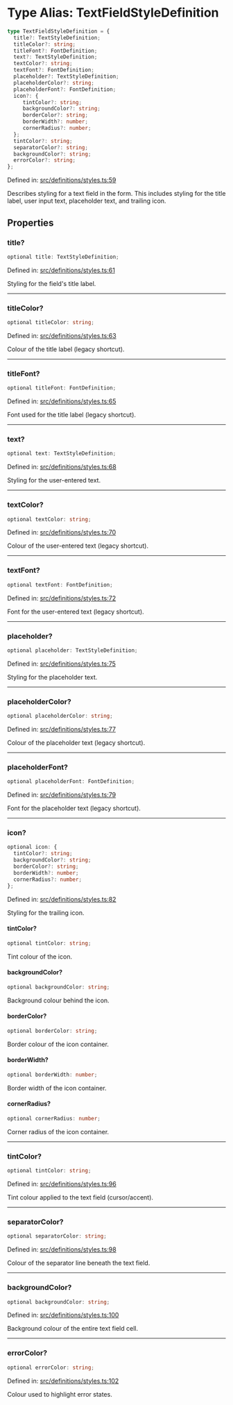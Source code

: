# Type Alias: TextFieldStyleDefinition

```ts
type TextFieldStyleDefinition = {
  title?: TextStyleDefinition;
  titleColor?: string;
  titleFont?: FontDefinition;
  text?: TextStyleDefinition;
  textColor?: string;
  textFont?: FontDefinition;
  placeholder?: TextStyleDefinition;
  placeholderColor?: string;
  placeholderFont?: FontDefinition;
  icon?: {
     tintColor?: string;
     backgroundColor?: string;
     borderColor?: string;
     borderWidth?: number;
     cornerRadius?: number;
  };
  tintColor?: string;
  separatorColor?: string;
  backgroundColor?: string;
  errorColor?: string;
};
```

Defined in: [src/definitions/styles.ts:59](https://github.com/Fiksuruoka-fi/capacitor-adyen/blob/f6b775642775e61e00bb60787472fc2c2f9bd045/src/definitions/styles.ts#L59)

Describes styling for a text field in the form. This includes styling
for the title label, user input text, placeholder text, and trailing icon.

## Properties

### title?

```ts
optional title: TextStyleDefinition;
```

Defined in: [src/definitions/styles.ts:61](https://github.com/Fiksuruoka-fi/capacitor-adyen/blob/f6b775642775e61e00bb60787472fc2c2f9bd045/src/definitions/styles.ts#L61)

Styling for the field's title label.

***

### titleColor?

```ts
optional titleColor: string;
```

Defined in: [src/definitions/styles.ts:63](https://github.com/Fiksuruoka-fi/capacitor-adyen/blob/f6b775642775e61e00bb60787472fc2c2f9bd045/src/definitions/styles.ts#L63)

Colour of the title label (legacy shortcut).

***

### titleFont?

```ts
optional titleFont: FontDefinition;
```

Defined in: [src/definitions/styles.ts:65](https://github.com/Fiksuruoka-fi/capacitor-adyen/blob/f6b775642775e61e00bb60787472fc2c2f9bd045/src/definitions/styles.ts#L65)

Font used for the title label (legacy shortcut).

***

### text?

```ts
optional text: TextStyleDefinition;
```

Defined in: [src/definitions/styles.ts:68](https://github.com/Fiksuruoka-fi/capacitor-adyen/blob/f6b775642775e61e00bb60787472fc2c2f9bd045/src/definitions/styles.ts#L68)

Styling for the user-entered text.

***

### textColor?

```ts
optional textColor: string;
```

Defined in: [src/definitions/styles.ts:70](https://github.com/Fiksuruoka-fi/capacitor-adyen/blob/f6b775642775e61e00bb60787472fc2c2f9bd045/src/definitions/styles.ts#L70)

Colour of the user-entered text (legacy shortcut).

***

### textFont?

```ts
optional textFont: FontDefinition;
```

Defined in: [src/definitions/styles.ts:72](https://github.com/Fiksuruoka-fi/capacitor-adyen/blob/f6b775642775e61e00bb60787472fc2c2f9bd045/src/definitions/styles.ts#L72)

Font for the user-entered text (legacy shortcut).

***

### placeholder?

```ts
optional placeholder: TextStyleDefinition;
```

Defined in: [src/definitions/styles.ts:75](https://github.com/Fiksuruoka-fi/capacitor-adyen/blob/f6b775642775e61e00bb60787472fc2c2f9bd045/src/definitions/styles.ts#L75)

Styling for the placeholder text.

***

### placeholderColor?

```ts
optional placeholderColor: string;
```

Defined in: [src/definitions/styles.ts:77](https://github.com/Fiksuruoka-fi/capacitor-adyen/blob/f6b775642775e61e00bb60787472fc2c2f9bd045/src/definitions/styles.ts#L77)

Colour of the placeholder text (legacy shortcut).

***

### placeholderFont?

```ts
optional placeholderFont: FontDefinition;
```

Defined in: [src/definitions/styles.ts:79](https://github.com/Fiksuruoka-fi/capacitor-adyen/blob/f6b775642775e61e00bb60787472fc2c2f9bd045/src/definitions/styles.ts#L79)

Font for the placeholder text (legacy shortcut).

***

### icon?

```ts
optional icon: {
  tintColor?: string;
  backgroundColor?: string;
  borderColor?: string;
  borderWidth?: number;
  cornerRadius?: number;
};
```

Defined in: [src/definitions/styles.ts:82](https://github.com/Fiksuruoka-fi/capacitor-adyen/blob/f6b775642775e61e00bb60787472fc2c2f9bd045/src/definitions/styles.ts#L82)

Styling for the trailing icon.

#### tintColor?

```ts
optional tintColor: string;
```

Tint colour of the icon.

#### backgroundColor?

```ts
optional backgroundColor: string;
```

Background colour behind the icon.

#### borderColor?

```ts
optional borderColor: string;
```

Border colour of the icon container.

#### borderWidth?

```ts
optional borderWidth: number;
```

Border width of the icon container.

#### cornerRadius?

```ts
optional cornerRadius: number;
```

Corner radius of the icon container.

***

### tintColor?

```ts
optional tintColor: string;
```

Defined in: [src/definitions/styles.ts:96](https://github.com/Fiksuruoka-fi/capacitor-adyen/blob/f6b775642775e61e00bb60787472fc2c2f9bd045/src/definitions/styles.ts#L96)

Tint colour applied to the text field (cursor/accent).

***

### separatorColor?

```ts
optional separatorColor: string;
```

Defined in: [src/definitions/styles.ts:98](https://github.com/Fiksuruoka-fi/capacitor-adyen/blob/f6b775642775e61e00bb60787472fc2c2f9bd045/src/definitions/styles.ts#L98)

Colour of the separator line beneath the text field.

***

### backgroundColor?

```ts
optional backgroundColor: string;
```

Defined in: [src/definitions/styles.ts:100](https://github.com/Fiksuruoka-fi/capacitor-adyen/blob/f6b775642775e61e00bb60787472fc2c2f9bd045/src/definitions/styles.ts#L100)

Background colour of the entire text field cell.

***

### errorColor?

```ts
optional errorColor: string;
```

Defined in: [src/definitions/styles.ts:102](https://github.com/Fiksuruoka-fi/capacitor-adyen/blob/f6b775642775e61e00bb60787472fc2c2f9bd045/src/definitions/styles.ts#L102)

Colour used to highlight error states.
